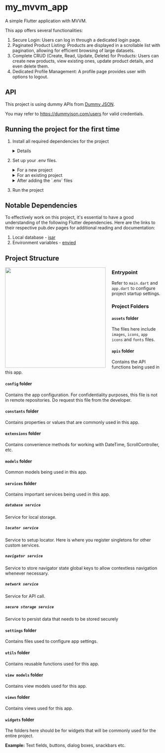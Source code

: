 # my_mvvm_app

A simple Flutter application with MVVM.

This app offers several functionalities:
1. Secure Login: Users can log in through a dedicated login page.
2. Paginated Product Listing: Products are displayed in a scrollable list with pagination, allowing for efficient browsing of large datasets.
3. Complete CRUD (Create, Read, Update, Delete) for Products: Users can create new products, view existing ones, update product details, and even delete them.
4. Dedicated Profile Management: A profile page provides user with options to logout.

## API

This project is using dummy APIs from [Dummy JSON](https://dummyjson.com).

You may refer to https://dummyjson.com/users for valid credentials.


## Running the project for the first time

1. Install all required dependencies for the project

    <details>
	
	```
	flutter clean
	flutter pub get
	cd ios
	pod install
	```
	
    </details>
    
2. Set up your .env files.
    
    <details>

	<summary>For a new project</summary>

	If this is a brand new project, create the following files in the `lib/config` folder:
	```
	config
	|- .env.development
	|- .env.production
	|- .env.staging
	```
	Then, update all three `.env` files to include the following lines of code:
	```
	BASE_URL = "www.google.com"
	API_KEY = "HELLO THIS IS DEV API KEY"
	API_SECRET = "DEV API SECRET"
	```
	
	</details>

    <details>

	<summary>For an existing project</summary>
	
	Retrieve the existing `.env` files and paste them into the `lib/config` folder.
    </details>
    
    <details>

	<summary>After adding the `.env` files</summary>
	
	Generate `Env()` by running these commands:
	```
	flutter pub run build_runner clean
	flutter packages pub run build_runner build --delete-conflicting-outputs
	```
	If you have `development_env.g.dart`  `production_env.g.dart` and `staging_env.g.dart` files in the `config` folder, you are on the right path.

	</details>

3. Run the project

## Notable Dependencies

To effectively work on this project, it's essential to have a good understanding of the following Flutter dependencies. Here are the links to their respective pub.dev pages for additional reading and documentation:

1. Local database - [isar](https://pub.dev/packages/isar)
2. Environment variables - [envied](https://pub.dev/packages/envied)

## Project Structure

<img align="left" style="margin-right: 20px;width: 325px" src="screenshots/folder_structure.png"></img>

### Entrypoint

Refer to `main.dart` and `app.dart` to configure project startup settings.

### Project Folders

#### `assets` folder

The files here include `images`, `icons`, `app icons` and `fonts` files.

#### `apis` folder

Contains the API functions being used in this app.

#### `config` folder

Contains the app configuration. For confidentiality purposes, this file is not in remote repositories. Do request this file from the developer.

#### `constants` folder

Contains properties or values that are commonly used in this app.

#### `extensions` folder

Contains convenience methods for working with DateTime, ScrollController, etc.

#### `models` folder

Common models being used in this app.

#### `services` folder

Contains important services being used in this app.

##### `database service`

Service for local storage.

##### `locator service`

Service to setup locator. Here is where you register singletons for other custom services.

##### `navigator service`

Service to store navigator state global keys to allow contextless navigation whenever necessary.

##### `network service`

Service for API call.

##### `secure storage service`

Service to persist data that needs to be stored securely

#### `settings` folder

Contains files used to configure app settings.

#### `utils` folder

Contains reusable functions used for this app.

#### `view models` folder

Contains view models used for this app.

#### `views` folder

Contains views used for this app.

#### `widgets` folder

The folders here should be for widgets that will be commonly used for the entire project.

**Example:** Text fields, buttons, dialog boxes, snackbars etc.


